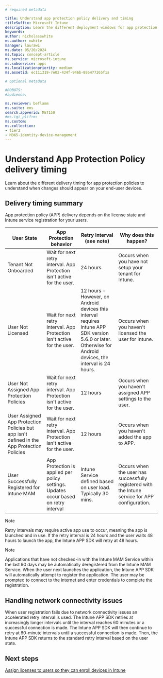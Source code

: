 ```yaml
---
# required metadata

title: Understand app protection policy delivery and timing
titleSuffix: Microsoft Intune
description: Learn the different deployment windows for app protection policies to understand when changes should appear on your end user devices.
keywords:
author: nicholasswhite
ms.author: nwhite
manager: laurawi
ms.date: 05/20/2024
ms.topic: concept-article
ms.service: microsoft-intune
ms.subservice: apps
ms.localizationpriority: medium
ms.assetid: ec111319-7e02-434f-946b-88647726bf1a

# optional metadata

#ROBOTS:
#audience:

ms.reviewer: beflamm
ms.suite: ems
search.appverid: MET150
#ms.tgt_pltfrm:
ms.custom: 
ms.collection:
- tier2
- M365-identity-device-management
---
```


# Understand App Protection Policy delivery timing

Learn about the different delivery timing for app protection policies to understand when changes should appear on your end-user devices.

## Delivery timing summary

App protection policy (APP) delivery depends on the license state and Intune service registration for your users.  

|    User State    |    App Protection behavior     |    Retry Interval  (see note)    |    Why does this happen?    |
|-----------------------------------------------------|-------------------------------------------------------------------------------------------------|--------------------------------------------------------------------------------------|-----------------------------------------------------------------------------------------------------------|
|    Tenant Not   Onboarded    |    Wait for   next retry interval. App Protection isn't active for the user.    |    24   hours    |    Occurs   when you have not setup your tenant for Intune.    |
|    User Not   Licensed     |    Wait for next   retry interval. App Protection isn't active   for the user.     |    12 hours - However, on Android devices this interval requires Intune APP SDK version 5.6.0 or later. Otherwise for Android devices, the interval is 24 hours.   |    Occurs when you   haven't licensed the user for Intune.    |
|    User Not   Assigned App Protection Policies    |    Wait for   next retry interval. App Protection isn't active for the user.    |    12 hours        |    Occurs when you   haven't assigned APP settings to the user.    |
|    User Assigned App Protection Policies but app isn't defined in the App Protection Policies   |    Wait for   next retry interval. App Protection isn't active for the user.    |    12 hours        |    Occurs when you   haven't added the app to APP.    |
|    User   Successfully Registered for Intune MAM    |    App   Protection is applied per policy settings.    Updates occur based on retry interval    |    Intune   Service defined based on user load.    Typically 30 mins.     |    Occurs when   the user has successfully registered with the Intune service for APP   configuration.    |

> [!NOTE]
> Retry intervals may require active app use to occur, meaning the app is launched and in use.  If the retry interval is 24 hours and the user waits 48 hours to launch the app, the Intune APP SDK will retry at 48 hours.

> [!NOTE]
> Applications that have not checked-in with the Intune MAM Service within the last 90 days may be automatically deregistered from the Intune MAM Service.  When the user next launches the application, the Intune APP SDK will automatically attempt to register the application.  The user may be prompted to connect to the internet and enter credentials to complete the registration.

## Handling network connectivity issues

When user registration fails due to network connectivity issues an accelerated retry interval is used. The Intune APP SDK retries at increasingly longer intervals until the interval reaches 60 minutes or a successful connection is made. The Intune APP SDK will then continue to retry at 60-minute intervals until a successful connection is made. Then, the Intune APP SDK returns to the standard retry interval based on the user state.

## Next steps

[Assign licenses to users so they can enroll devices in Intune](../fundamentals/licenses-assign.md)


